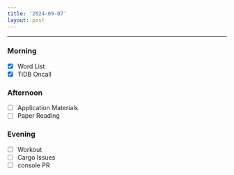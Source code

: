 ```yaml
---
title: '2024-09-07'
layout: post
---
```


---

### Morning

- [x] Word List
- [x] TiDB Oncall

### Afternoon

- [ ] Application Materials
- [ ] Paper Reading

### Evening

- [ ] Workout
- [ ] Cargo Issues
- [ ] console PR
